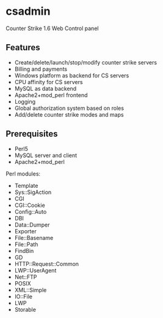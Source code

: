 # csadmin
Counter Strike 1.6 Web Control panel

## Features
* Create/delete/launch/stop/modify counter strike servers
* Billing and payments
* Windows platform as backend for CS servers
* CPU affinity for CS servers
* MySQL as data backend
* Apache2+mod_perl frontend
* Logging
* Global authorization system based on roles
* Add/delete counter strike modes and maps

## Prerequisites
* Perl5
* MySQL server and client
* Apache2+mod_perl

Perl modules:
* Template
* Sys::SigAction
* CGI
* CGI::Cookie
* Config::Auto
* DBI
* Data::Dumper
* Exporter
* File::Basename
* File::Path
* FindBin
* GD
* HTTP::Request::Common
* LWP::UserAgent
* Net::FTP
* POSIX
* XML::Simple
* IO::File
* LWP
* Storable
